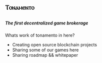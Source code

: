 <h2>
Ⲧⲟⲛⲁⲙⲉⲛⲧⲟ
<h2>

<h5>The first decentralized game brokerage</h5>

<p>Whats work of tonamento in here?</p>
<ul>
  <li>Creating open source blockchain projects</li>
  <li>Sharing some of our games here</li>
  <li>Sharing roadmap && whitepaper</li>
</ul>
